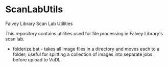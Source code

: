# ScanLabUtils
Falvey Library Scan Lab Utilities

This repository contains utilities used for file processing in Falvey Library's scan lab.

  * folderize.bat - takes all image files in a directory and moves each to a folder; useful for splitting a collection of images into separate jobs before upload to VuDL.

